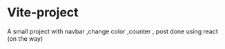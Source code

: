 # Vite-project
A small project with navbar ,change color ,counter , post done using react (on the way)
